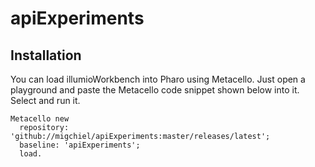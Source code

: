 # apiExperiments

## Installation

You can load illumioWorkbench into Pharo using Metacello. Just open a playground and paste the Metacello code snippet shown below into it. Select and run it. 

```Smalltalk
Metacello new
  repository: 'github://migchiel/apiExperiments:master/releases/latest';
  baseline: 'apiExperiments';
  load.
```
